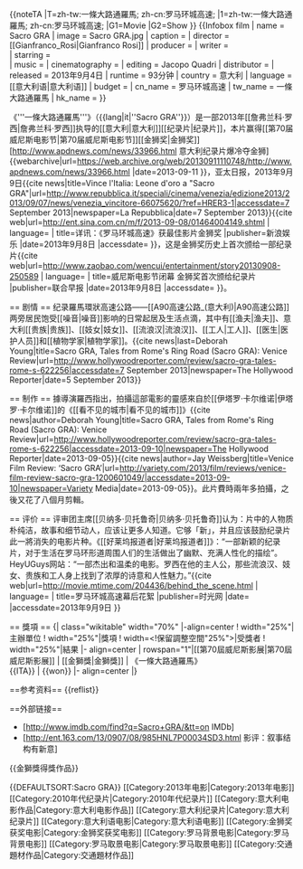 {{noteTA
|T=zh-tw:一條大路通羅馬; zh-cn:罗马环城高速;
|1=zh-tw:一條大路通羅馬; zh-cn:罗马环城高速;
|G1=Movie
|G2=Show
}}
{{Infobox film
| name           = Sacro GRA
| image          = Sacro GRA.jpg
| caption        = 
| director       = [[Gianfranco_Rosi|Gianfranco Rosi]]
| producer       = 
| writer         =  
| starring       =  
| music          = 
| cinematography = 
| editing        = Jacopo Quadri
| distributor    = 
| released       = 2013年9月4日
| runtime        = 93分钟
| country        = 意大利
| language       = [[意大利语|意大利语]]
| budget         = 
| cn_name  = 罗马环城高速
| tw_name  = 一條大路通羅馬
| hk_name  = 
}}

《'''一條大路通羅馬'''》（{{lang|it|''Sacro GRA''}}）是一部2013年[[詹弗兰科·罗西|詹弗兰科·罗西]]执导的[[意大利|意大利]][[纪录片|纪录片]]，本片赢得[[第70届威尼斯电影节|第70届威尼斯电影节]][[金狮奖|金狮奖]]<ref>[http://www.apdnews.com/news/33966.html 意大利纪录片爆冷夺金狮] {{webarchive|url=https://web.archive.org/web/20130911110748/http://www.apdnews.com/news/33966.html |date=2013-09-11 }}，亚太日报，2013年9月9日</ref><ref>{{cite news|title=Vince l'Italia: Leone d'oro a "Sacro GRA"|url=http://www.repubblica.it/speciali/cinema/venezia/edizione2013/2013/09/07/news/venezia_vincitore-66075620/?ref=HRER3-1|accessdate=7 September 2013|newspaper=La Repubblica|date=7 September 2013}}</ref><ref>{{cite web|url=http://ent.sina.com.cn/m/f/2013-09-08/01464004149.shtml | language= | title=详讯：《罗马环城高速》获最佳影片金狮奖 |publisher=新浪娱乐 |date=2013年9月8日 |accessdate= }}</ref>，这是金狮奖历史上首次颁给一部纪录片<ref>{{cite web|url=http://www.zaobao.com/wencui/entertainment/story20130908-250589 | language= | title=威尼斯电影节闭幕 金狮奖首次颁给纪录片 |publisher=联合早报 |date=2013年9月8日 |accessdate= }}</ref>。

== 剧情 ==
纪录羅馬環狀高速公路——[[A90高速公路_(意大利)|A90高速公路]]两旁居民饱受[[噪音|噪音]]影响的日常起居及生活点滴，其中有[[渔夫|渔夫]]、意大利[[贵族|贵族]]、[[妓女|妓女]]、[[流浪汉|流浪汉]]、[[工人|工人]]、[[医生|医护人员]]和[[植物学家|植物学家]]。<ref>{{cite news|last=Deborah Young|title=Sacro GRA, Tales from Rome's Ring Road (Sacro GRA): Venice Review|url=http://www.hollywoodreporter.com/review/sacro-gra-tales-rome-s-622256|accessdate=7 September 2013|newspaper=The Hollywood Reporter|date=5 September 2013}}</ref>

== 制作 ==
據導演羅西指出，拍攝這部電影的靈感來自於[[伊塔罗·卡尔维诺|伊塔罗·卡尔维诺]]的《[[看不见的城市|看不见的城市]]》<ref>{{cite news|author=Deborah Young|title=Sacro GRA, Tales from Rome's Ring Road (Sacro GRA): Venice Review|url=http://www.hollywoodreporter.com/review/sacro-gra-tales-rome-s-622256|accessdate=2013-09-10|newspaper=The Hollywood Reporter|date=2013-09-05}}</ref><ref>{{cite news|author=Jay Weissberg|title=Venice Film Review: ‘Sacro GRA’|url=http://variety.com/2013/film/reviews/venice-film-review-sacro-gra-1200601049/|accessdate=2013-09-10|newspaper=Variety Media|date=2013-09-05}}</ref>。此片費時兩年多拍攝，之後又花了八個月剪輯。

== 评价 ==
评审团主席[[贝纳多·贝托鲁奇|贝纳多·贝托鲁奇]]认为：片中的人物质朴纯洁，故事和细节动人，应该让更多人知道。它够「新」，并且应该鼓励纪录片此一將消失的电影片种。《[[好莱坞报道者|好莱坞报道者]]》：“一部新颖的纪录片，对于生活在罗马环形道周围人们的生活做出了幽默、充满人性化的描绘”。HeyUGuys网站：“一部杰出和温柔的电影。罗西在他的主人公，那些流浪汉、妓女、贵族和工人身上找到了浓厚的诗意和人性魅力。”<ref>{{cite web|url=http://movie.mtime.com/204436/behind_the_scene.html | language= | title=罗马环城高速幕后花絮 |publisher=时光网 |date= |accessdate=2013年9月9日 }}</ref>

== 獎項 ==
{| class="wikitable" width="70%"
|-align=center
! width="25%"|主辦單位
! width="25%"|獎項
! width=<!保留調整空間"25%">|受獎者
! width="25%"|結果
|- align=center
| rowspan="1"|[[第70屆威尼斯影展|第70屆威尼斯影展]]
| [[金獅獎|金獅獎]]
| 《一條大路通羅馬》<br>{{ITA}}
| {{won}}
|- align=center
|}

==参考资料==
{{reflist}}

==外部链接==
* [http://www.imdb.com/find?q=Sacro+GRA/&tt=on IMDb]
* [http://ent.163.com/13/0907/08/985HNL7P00034SD3.html 影评：叙事结构有新意]

{{金獅獎得獎作品}}

{{DEFAULTSORT:Sacro GRA}}
[[Category:2013年电影|Category:2013年电影]]
[[Category:2010年代纪录片|Category:2010年代纪录片]]
[[Category:意大利电影作品|Category:意大利电影作品]]
[[Category:意大利纪录片|Category:意大利纪录片]]
[[Category:意大利语电影|Category:意大利语电影]]
[[Category:金狮奖获奖电影|Category:金狮奖获奖电影]]
[[Category:罗马背景电影|Category:罗马背景电影]]
[[Category:罗马取景电影|Category:罗马取景电影]]
[[Category:交通題材作品|Category:交通題材作品]]